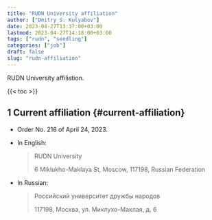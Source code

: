 ```yaml
---
title: "RUDN University affiliation"
author: ["Dmitry S. Kulyabov"]
date: 2023-04-27T13:37:00+03:00
lastmod: 2023-04-27T14:18:00+03:00
tags: ["rudn", "seedling"]
categories: ["job"]
draft: false
slug: "rudn-affiliation"
---
```


RUDN University affiliation.

<!--more-->

{{< toc >}}


## <span class="section-num">1</span> Current affiliation {#current-affiliation}

-   Order No. 216 of April 24, 2023.
-   In English:

    > RUDN University
    >
    > 6 Miklukho-Maklaya St, Moscow, 117198, Russian Federation
-   In Russian:

    > Российский университет дружбы народов
    >
    > 117198, Москва, ул. Миклухо-Маклая, д. 6
